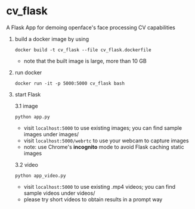 # cv_flask

A Flask App for demoing openface's face processing CV capabilities

1. build a docker image by using

      `docker build -t cv_flask --file cv_flask.dockerfile`
   - note that the built image is large, more than 10 GB

2. run docker

      `docker run -it -p 5000:5000 cv_flask bash`

3. start Flask

   3.1 image
   
   `python app.py`

   - visit `localhost:5000` to use existing images; you can find sample images under images/
   - visit `localhost:5000/webrtc` to use your webcam to capture images
   - note: use Chrome's **incognito** mode to avoid Flask caching static images

   3.2  video

   `python app_video.py`

   - visit `localhost:5000` to use existing .mp4 videos; you can find sample videos under videos/
   - please try short videos to obtain results in a prompt way